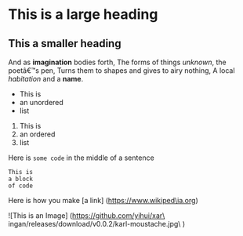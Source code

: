 # This is a large heading

## This a smaller  heading

And as **imagination** bodies forth, The forms of things *unknown*, the poetâ€™s pen, Turns them to shapes and gives to airy nothing, A local *habitation* and a **name**.

- This is
- an unordered 
- list

1. This is
2. an ordered 
3. list

Here is `some code` in the middle of a sentence

```
This is 
a block
of code
```

Here is how you make [a link] (https://www.wikiped\ia.org)

![This is an Image] (https://github.com/yihui/xar\ ingan/releases/download/v0.0.2/karl-moustache.jpg\ )

